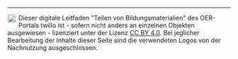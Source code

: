 <br>

---
<footer style="font-size:14px;">
  <img src="images/creative-commons_cc-by.svg" height="20px" style="float:left;margin:0 5px 0 0" alt="Creative Commons CC BY" title="Creative Commons CC BY"/> Dieser digitale Leitfaden "Teilen von Bildungsmaterialien" des OER-Portals twillo ist - sofern nicht anders an einzelnen Objekten ausgewiesen - lizenziert unter der Lizenz <a aria-describedby="Link zur Quelle (CreativeCommons Seite)" href="https://creativecommons.org/licenses/by/4.0/deed.de" target="_blank">CC BY 4.0</a>. Bei jeglicher Bearbeitung der Inhalte dieser Seite sind die verwendeten Logos von der Nachnutzung ausgeschlossen.
</footer>
